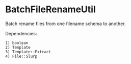 BatchFileRenameUtil
===================

Batch rename files from one filename schema to another.

Dependencies:

    1) boolean
    2) Template
    3) Template::Extract
    4) File::Slurp


